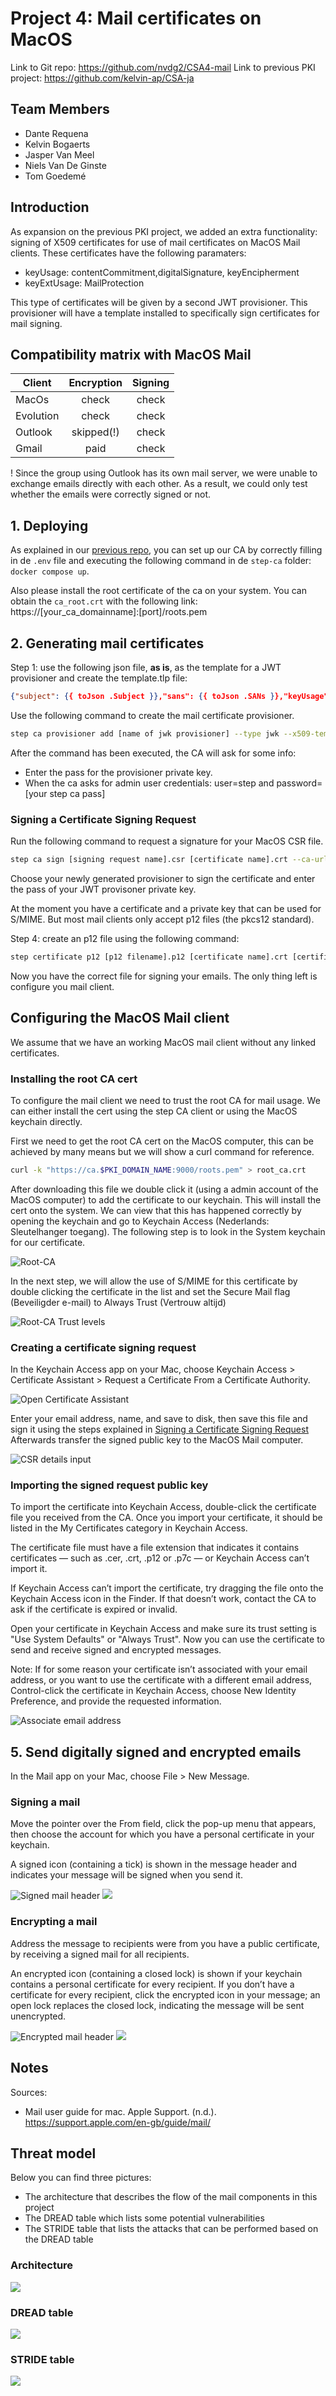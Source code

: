 # Project 4: Mail certificates on MacOS

Link to Git repo: https://github.com/nvdg2/CSA4-mail
Link to previous PKI project: https://github.com/kelvin-ap/CSA-ja


## Team Members

- Dante Requena
- Kelvin Bogaerts
- Jasper Van Meel
- Niels Van De Ginste
- Tom Goedemé

## Introduction

As expansion on the previous PKI project, we added an extra functionality: signing of X509 certificates for use of mail certificates on MacOS Mail clients.
These certificates have the following paramaters:

- keyUsage: contentCommitment,digitalSignature, keyEncipherment
- keyExtUsage: MailProtection

This type of certificates will be given by a second JWT provisioner. This provisioner will have a template installed to specifically sign certificates for mail signing.

## Compatibility matrix with MacOS Mail

| Client    | Encryption | Signing |
| --------- |:----------:|:-------:|
| MacOs     |   check    |  check  |
| Evolution |   check    |  check  |
| Outlook   | skipped(!) |  check  |
| Gmail     |    paid    |  check  |

! Since the group using Outlook has its own mail server, we were unable to exchange emails directly with each other. As a result, we could only test whether the emails were correctly signed or not.

## 1. Deploying

As explained in our [previous repo](https://github.com/kelvin-ap/CSA-PKI), you can set up our CA by correctly filling in de `.env` file and executing the following command in de `step-ca` folder: `docker compose up`.

Also please install the root certificate of the ca on your system. You can obtain the `ca_root.crt` with the following link: https://[your_ca_domainname]:[port]/roots.pem

## 2. Generating mail certificates

Step 1: use the following json file, **as is**, as the template for a JWT provisioner and create the template.tlp file:

```json
{"subject": {{ toJson .Subject }},"sans": {{ toJson .SANs }},"keyUsage": ["contentCommitment","digitalSignature","keyEncipherment"],"extKeyUsage": ["emailProtection"]}

```

Use the following command to create the mail certificate provisioner.

```bash
step ca provisioner add [name of jwk provisioner] --type jwk --x509-template template.tlp --x509-min-dur 24h --x509-max-dur 8760h --x509-default-dur 8760h --create --ca-url [url of ca]
```

After the command has been executed, the CA will ask for some info:

- Enter the pass for the provisioner private key.
- When the ca asks for admin user credentials: user=step and password=[your step ca pass]

### Signing a Certificate Signing Request

Run the following command to request a signature for your MacOS CSR file.

```bash
step ca sign [signing request name].csr [certificate name].crt --ca-url [url of ca]
```

Choose your newly generated provisioner to sign the certificate and enter the pass of your JWT provisoner private key.

At the moment you have a certificate and a private key that can be used for S/MIME. But most mail clients only accept p12 files (the pkcs12 standard).

Step 4: create an p12 file using the following command:

```bash
step certificate p12 [p12 filename].p12 [certificate name].crt [certificate name].key 
```

Now you have the correct file for signing your emails. The only thing left is configure you mail client.

## Configuring the MacOS Mail client

We assume that we have an working MacOS mail client without any linked certificates.


### Installing the root CA cert

To configure the mail client we need to trust the root CA for mail usage.
We can either install the cert using the step CA client or using the MacOS keychain directly.

First we need to get the root CA cert on the MacOS computer, this can be achieved by many means but we will show a curl command for reference.

```bash
curl -k "https://ca.$PKI_DOMAIN_NAME:9000/roots.pem" > root_ca.crt
```

After downloading this file we double click it (using a admin account of the MacOS computer) to add the certificate to our keychain. This will install the cert onto the system. We can view that this has happened correctly by opening the keychain and go to Keychain Access (Nederlands: Sleutelhanger toegang). The following step is to look in the System keychain for our certificate.

![Root-CA](images/mail/root-ca.png)

In the next step, we will allow the use of S/MIME for this certificate by double clicking the certificate in the list and set the Secure Mail flag (Beveiligder e-mail) to Always Trust (Vertrouw altijd)

![Root-CA Trust levels](images/mail/root-ca-trust.png)

### Creating a certificate signing request

In the Keychain Access app on your Mac, choose Keychain Access > Certificate Assistant > Request a Certificate From a Certificate Authority.

![Open Certificate Assistant](images/mail/create-csr-1.png)

Enter your email address, name, and save to disk, then save this file and sign it using the steps explained in [Signing a Certificate Signing Request](<#Signing a Certificate Signing Request>)
Afterwards transfer the signed public key to the MacOS Mail computer.

![CSR details input](images/mail/create-csr-2.png)

### Importing the signed request public key

To import the certificate into Keychain Access, double-click the certificate file you received from the CA. Once you import your certificate, it should be listed in the My Certificates category in Keychain Access.

The certificate file must have a file extension that indicates it contains certificates — such as .cer, .crt, .p12 or .p7c — or Keychain Access can’t import it.

If Keychain Access can’t import the certificate, try dragging the file onto the Keychain Access icon in the Finder. If that doesn’t work, contact the CA to ask if the certificate is expired or invalid.

Open your certificate in Keychain Access and make sure its trust setting is "Use System Defaults" or "Always Trust". Now you can use the certificate to send and receive signed and encrypted messages.

Note: If for some reason your certificate isn’t associated with your email address, or you want to use the certificate with a different email address, Control-click the certificate in Keychain Access, choose New Identity Preference, and provide the requested information.

![Associate email address](images/mail/link-mail-cert.png)

## 5. Send digitally signed and encrypted emails

In the Mail app on your Mac, choose File > New Message.

### Signing a mail

Move the pointer over the From field, click the pop-up menu that appears, then choose the account for which you have a personal certificate in your keychain.

A signed icon (containing a tick) is shown in the message header and indicates your message will be signed when you send it.

![Signed mail header](images/mail/signed-mail.png)
![](images/mail/signed-mail-zoomed-in.png)

### Encrypting a mail

Address the message to recipients were from you have a public certificate, by receiving a signed mail for all recipients.

An encrypted icon (containing a closed lock) is shown if your keychain contains a personal certificate for every recipient. If you don’t have a certificate for every recipient, click the encrypted icon in your message; an open lock replaces the closed lock, indicating the message will be sent unencrypted.

![Encrypted mail header](images/mail/encrypted-mail.png)
![](images/mail/encrypted-mail-zoomed.png)
## Notes

Sources:

- Mail user guide for mac. Apple Support. (n.d.). https://support.apple.com/en-gb/guide/mail/


## Threat model

Below you can find three pictures:
- The architecture that describes the flow of the mail components in this project
- The DREAD table which lists some potential vulnerabilities
- The STRIDE table that lists the attacks that can be performed based on the DREAD table

### Architecture

![](images/mail/threat_architecture.png)

### DREAD table

![](images/mail/threat_DREAD.png)
### STRIDE table

![](images/mail/threat_STRIDE.png)